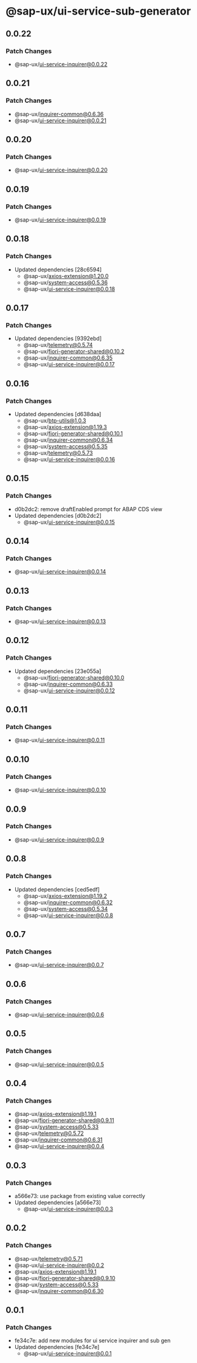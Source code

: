 # @sap-ux/ui-service-sub-generator

## 0.0.22

### Patch Changes

-   @sap-ux/ui-service-inquirer@0.0.22

## 0.0.21

### Patch Changes

-   @sap-ux/inquirer-common@0.6.36
-   @sap-ux/ui-service-inquirer@0.0.21

## 0.0.20

### Patch Changes

-   @sap-ux/ui-service-inquirer@0.0.20

## 0.0.19

### Patch Changes

-   @sap-ux/ui-service-inquirer@0.0.19

## 0.0.18

### Patch Changes

-   Updated dependencies [28c6594]
    -   @sap-ux/axios-extension@1.20.0
    -   @sap-ux/system-access@0.5.36
    -   @sap-ux/ui-service-inquirer@0.0.18

## 0.0.17

### Patch Changes

-   Updated dependencies [9392ebd]
    -   @sap-ux/telemetry@0.5.74
    -   @sap-ux/fiori-generator-shared@0.10.2
    -   @sap-ux/inquirer-common@0.6.35
    -   @sap-ux/ui-service-inquirer@0.0.17

## 0.0.16

### Patch Changes

-   Updated dependencies [d638daa]
    -   @sap-ux/btp-utils@1.0.3
    -   @sap-ux/axios-extension@1.19.3
    -   @sap-ux/fiori-generator-shared@0.10.1
    -   @sap-ux/inquirer-common@0.6.34
    -   @sap-ux/system-access@0.5.35
    -   @sap-ux/telemetry@0.5.73
    -   @sap-ux/ui-service-inquirer@0.0.16

## 0.0.15

### Patch Changes

-   d0b2dc2: remove draftEnabled prompt for ABAP CDS view
-   Updated dependencies [d0b2dc2]
    -   @sap-ux/ui-service-inquirer@0.0.15

## 0.0.14

### Patch Changes

-   @sap-ux/ui-service-inquirer@0.0.14

## 0.0.13

### Patch Changes

-   @sap-ux/ui-service-inquirer@0.0.13

## 0.0.12

### Patch Changes

-   Updated dependencies [23e055a]
    -   @sap-ux/fiori-generator-shared@0.10.0
    -   @sap-ux/inquirer-common@0.6.33
    -   @sap-ux/ui-service-inquirer@0.0.12

## 0.0.11

### Patch Changes

-   @sap-ux/ui-service-inquirer@0.0.11

## 0.0.10

### Patch Changes

-   @sap-ux/ui-service-inquirer@0.0.10

## 0.0.9

### Patch Changes

-   @sap-ux/ui-service-inquirer@0.0.9

## 0.0.8

### Patch Changes

-   Updated dependencies [ced5edf]
    -   @sap-ux/axios-extension@1.19.2
    -   @sap-ux/inquirer-common@0.6.32
    -   @sap-ux/system-access@0.5.34
    -   @sap-ux/ui-service-inquirer@0.0.8

## 0.0.7

### Patch Changes

-   @sap-ux/ui-service-inquirer@0.0.7

## 0.0.6

### Patch Changes

-   @sap-ux/ui-service-inquirer@0.0.6

## 0.0.5

### Patch Changes

-   @sap-ux/ui-service-inquirer@0.0.5

## 0.0.4

### Patch Changes

-   @sap-ux/axios-extension@1.19.1
-   @sap-ux/fiori-generator-shared@0.9.11
-   @sap-ux/system-access@0.5.33
-   @sap-ux/telemetry@0.5.72
-   @sap-ux/inquirer-common@0.6.31
-   @sap-ux/ui-service-inquirer@0.0.4

## 0.0.3

### Patch Changes

-   a566e73: use package from existing value correctly
-   Updated dependencies [a566e73]
    -   @sap-ux/ui-service-inquirer@0.0.3

## 0.0.2

### Patch Changes

-   @sap-ux/telemetry@0.5.71
-   @sap-ux/ui-service-inquirer@0.0.2
-   @sap-ux/axios-extension@1.19.1
-   @sap-ux/fiori-generator-shared@0.9.10
-   @sap-ux/system-access@0.5.33
-   @sap-ux/inquirer-common@0.6.30

## 0.0.1

### Patch Changes

-   fe34c7e: add new modules for ui service inquirer and sub gen
-   Updated dependencies [fe34c7e]
    -   @sap-ux/ui-service-inquirer@0.0.1
